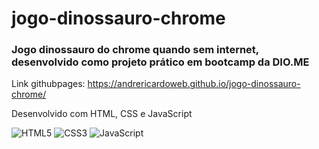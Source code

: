 # jogo-dinossauro-chrome
### Jogo dinossauro do chrome quando sem internet, desenvolvido como projeto prático em bootcamp da DIO.ME

Link githubpages: <https://andrericardoweb.github.io/jogo-dinossauro-chrome/>

Desenvolvido com HTML, CSS e JavaScript

![HTML5](https://img.shields.io/badge/html5-%23E34F26.svg?style=for-the-badge&logo=html5&logoColor=white) ![CSS3](https://img.shields.io/badge/css3-%231572B6.svg?style=for-the-badge&logo=css3&logoColor=white) ![JavaScript](https://img.shields.io/badge/javascript-%23323330.svg?style=for-the-badge&logo=javascript&logoColor=%23F7DF1E)
